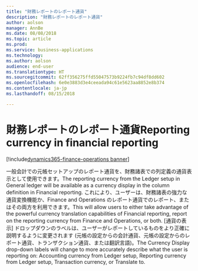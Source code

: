 ```yaml
---
title: "財務レポートのレポート通貨"
description: "財務レポートのレポート通貨"
author: aolson
manager: AnnBe
ms.date: 08/08/2018
ms.topic: article
ms.prod: 
ms.service: business-applications
ms.technology: 
ms.author: aolson
audience: end-user
ms.translationtype: HT
ms.sourcegitcommit: 62ff356275ffd55047573b9224fb7c94df8dd602
ms.openlocfilehash: 6e0e3883d3e4ceeada94c61e5623aa8852e8b374
ms.contentlocale: ja-jp
ms.lasthandoff: 08/15/2018

---
```

#  <a name="reporting-currency-in-financial-reporting"></a><span data-ttu-id="5ab7d-103">財務レポートのレポート通貨</span><span class="sxs-lookup"><span data-stu-id="5ab7d-103">Reporting currency in financial reporting</span></span>

[!include[dynamics365-finance-operations banner](../includes/dynamics365-finance-operations.md)]



<span data-ttu-id="5ab7d-104">一般会計での元帳セットアップのレポート通貨を、財務諸表での列定義の通貨表示として使用できます。</span><span class="sxs-lookup"><span data-stu-id="5ab7d-104">The reporting currency from the Ledger setup in General ledger will be available as a currency display in the column definition in Financial reporting.</span></span> <span data-ttu-id="5ab7d-105">これにより、ユーザーは、財務諸表の強力な通貨変換機能か、Finance and Operations のレポート通貨でのレポート、またはその両方を利用できます。</span><span class="sxs-lookup"><span data-stu-id="5ab7d-105">This will allow users to either take advantage of the powerful currency translation capabilities of Financial reporting, report on the reporting currency from Finance and Operations, or both.</span></span> <span data-ttu-id="5ab7d-106">[通貨の表示] ドロップダウンのラベルは、ユーザーがレポートしているものをより正確に説明するように変更されます (元帳の設定からの会計通貨、元帳の設定からのレポート通貨、トランザクション通貨、または翻訳言語)。</span><span class="sxs-lookup"><span data-stu-id="5ab7d-106">The Currency Display drop-down labels will change to more accurately describe what the user is reporting on: Accounting currency from Ledger setup, Reporting currency from Ledger setup, Transaction currency, or Translate to.</span></span>

